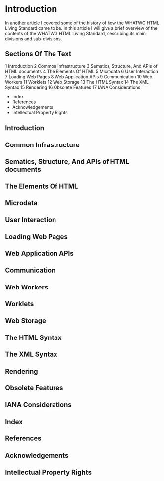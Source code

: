 # Introduction
In [another article]() I covered some of the history of how the WHATWG HTML Living Standard came to be. In this article I will give a brief overview of the contents of the WHATWG HTML Living Standard, describing its main divisions and sub-divisions.

## Sections Of The Text
1 Introduction
2 Common Infrastructure
3 Sematics, Structure, And APIs of HTML documents
4 The Elements Of HTML
5 Microdata
6 User Interaction
7 Loading Web Pages
8 Web Application APIs
9 Communication
10 Web Workers
11 Worklets
12 Web Storage
13 The HTML Syntax
14 The XML Syntax
15 Rendering
16 Obsolete Features
17 IANA Considerations
- Index
- References
- Acknowledgements
- Intellectual Property Rights


## Introduction

## Common Infrastructure

## Sematics, Structure, And APIs of HTML documents

## The Elements Of HTML

## Microdata

## User Interaction

## Loading Web Pages

## Web Application APIs

## Communication

## Web Workers

## Worklets

## Web Storage

## The HTML Syntax

## The XML Syntax

## Rendering

## Obsolete Features

## IANA Considerations

## Index

## References

## Acknowledgements

## Intellectual Property Rights
